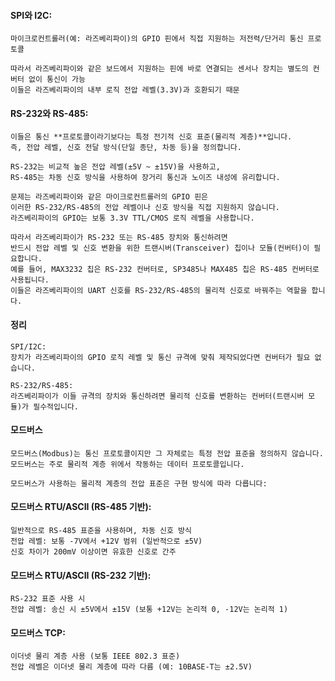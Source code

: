 #### SPI와 I2C:
```less
마이크로컨트롤러(예: 라즈베리파이)의 GPIO 핀에서 직접 지원하는 저전력/단거리 통신 프로토콜

따라서 라즈베리파이와 같은 보드에서 지원하는 핀에 바로 연결되는 센서나 장치는 별도의 컨버터 없이 통신이 가능
이들은 라즈베리파이의 내부 로직 전압 레벨(3.3V)과 호환되기 때문
```

#### RS-232와 RS-485:
```less
이들은 통신 **프로토콜이라기보다는 특정 전기적 신호 표준(물리적 계층)**입니다.
즉, 전압 레벨, 신호 전달 방식(단일 종단, 차동 등)을 정의합니다.

RS-232는 비교적 높은 전압 레벨(±5V ~ ±15V)을 사용하고,
RS-485는 차동 신호 방식을 사용하여 장거리 통신과 노이즈 내성에 유리합니다.

문제는 라즈베리파이와 같은 마이크로컨트롤러의 GPIO 핀은
이러한 RS-232/RS-485의 전압 레벨이나 신호 방식을 직접 지원하지 않습니다.
라즈베리파이의 GPIO는 보통 3.3V TTL/CMOS 로직 레벨을 사용합니다.

따라서 라즈베리파이가 RS-232 또는 RS-485 장치와 통신하려면
반드시 전압 레벨 및 신호 변환을 위한 트랜시버(Transceiver) 칩이나 모듈(컨버터)이 필요합니다.
예를 들어, MAX3232 칩은 RS-232 컨버터로, SP3485나 MAX485 칩은 RS-485 컨버터로 사용됩니다.
이들은 라즈베리파이의 UART 신호를 RS-232/RS-485의 물리적 신호로 바꿔주는 역할을 합니다.
```

#### 정리
```less
SPI/I2C:
장치가 라즈베리파이의 GPIO 로직 레벨 및 통신 규격에 맞춰 제작되었다면 컨버터가 필요 없습니다.

RS-232/RS-485:
라즈베리파이가 이들 규격의 장치와 통신하려면 물리적 신호를 변환하는 컨버터(트랜시버 모듈)가 필수적입니다.
```

#### 모드버스
```less
모드버스(Modbus)는 통신 프로토콜이지만 그 자체로는 특정 전압 표준을 정의하지 않습니다.
모드버스는 주로 물리적 계층 위에서 작동하는 데이터 프로토콜입니다.

모드버스가 사용하는 물리적 계층의 전압 표준은 구현 방식에 따라 다릅니다:
```

#### 모드버스 RTU/ASCII (RS-485 기반):
```less
일반적으로 RS-485 표준을 사용하며, 차동 신호 방식
전압 레벨: 보통 -7V에서 +12V 범위 (일반적으로 ±5V)
신호 차이가 200mV 이상이면 유효한 신호로 간주
```

#### 모드버스 RTU/ASCII (RS-232 기반):
```less
RS-232 표준 사용 시
전압 레벨: 송신 시 ±5V에서 ±15V (보통 +12V는 논리적 0, -12V는 논리적 1)
```

#### 모드버스 TCP:
```less
이더넷 물리 계층 사용 (보통 IEEE 802.3 표준)
전압 레벨은 이더넷 물리 계층에 따라 다름 (예: 10BASE-T는 ±2.5V)
```














































